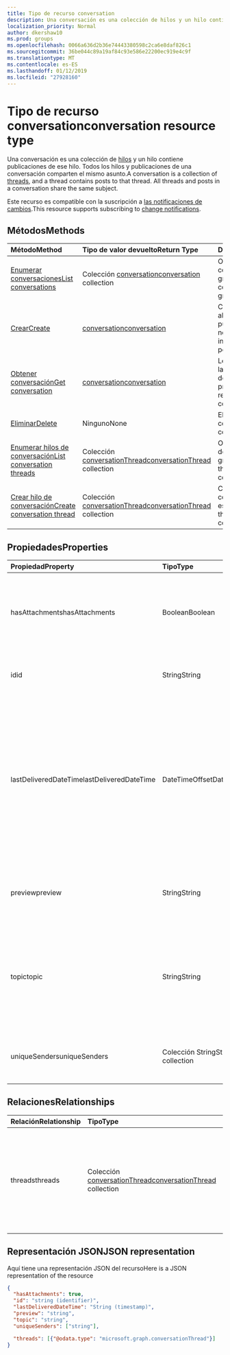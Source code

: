 ```yaml
---
title: Tipo de recurso conversation
description: Una conversación es una colección de hilos y un hilo contiene publicaciones de ese hilo. Todos los hilos y publicaciones de una conversación comparten el mismo asunto.
localization_priority: Normal
author: dkershaw10
ms.prod: groups
ms.openlocfilehash: 0066a636d2b36e74443380598c2ca6e8daf826c1
ms.sourcegitcommit: 36be044c89a19af84c93e586e22200ec919e4c9f
ms.translationtype: MT
ms.contentlocale: es-ES
ms.lasthandoff: 01/12/2019
ms.locfileid: "27928160"
---
```

# <a name="conversation-resource-type"></a><span data-ttu-id="e2d0f-104">Tipo de recurso conversation</span><span class="sxs-lookup"><span data-stu-id="e2d0f-104">conversation resource type</span></span>

<span data-ttu-id="e2d0f-p102">Una conversación es una colección de [hilos](conversationthread.md) y un hilo contiene publicaciones de ese hilo. Todos los hilos y publicaciones de una conversación comparten el mismo asunto.</span><span class="sxs-lookup"><span data-stu-id="e2d0f-p102">A conversation is a collection of [threads](conversationthread.md), and a thread contains posts to that thread. All threads and posts in a conversation share the same subject.</span></span>

<span data-ttu-id="e2d0f-107">Este recurso es compatible con la suscripción a [las notificaciones de cambios](/graph/webhooks).</span><span class="sxs-lookup"><span data-stu-id="e2d0f-107">This resource supports subscribing to [change notifications](/graph/webhooks).</span></span>

## <a name="methods"></a><span data-ttu-id="e2d0f-108">Métodos</span><span class="sxs-lookup"><span data-stu-id="e2d0f-108">Methods</span></span>

| <span data-ttu-id="e2d0f-109">Método</span><span class="sxs-lookup"><span data-stu-id="e2d0f-109">Method</span></span>       | <span data-ttu-id="e2d0f-110">Tipo de valor devuelto</span><span class="sxs-lookup"><span data-stu-id="e2d0f-110">Return Type</span></span>  |<span data-ttu-id="e2d0f-111">Descripción</span><span class="sxs-lookup"><span data-stu-id="e2d0f-111">Description</span></span>|
|:---------------|:--------|:----------|
|[<span data-ttu-id="e2d0f-112">Enumerar conversaciones</span><span class="sxs-lookup"><span data-stu-id="e2d0f-112">List conversations</span></span>](../api/group-list-conversations.md) | <span data-ttu-id="e2d0f-113">Colección [conversation](conversation.md)</span><span class="sxs-lookup"><span data-stu-id="e2d0f-113">[conversation](conversation.md) collection</span></span> |<span data-ttu-id="e2d0f-114">Obtenga la lista de conversaciones en este grupo.</span><span class="sxs-lookup"><span data-stu-id="e2d0f-114">Get the list of conversations in this group.</span></span>|
|[<span data-ttu-id="e2d0f-115">Crear</span><span class="sxs-lookup"><span data-stu-id="e2d0f-115">Create</span></span>](../api/group-post-conversations.md) |[<span data-ttu-id="e2d0f-116">conversation</span><span class="sxs-lookup"><span data-stu-id="e2d0f-116">conversation</span></span>](conversation.md)| <span data-ttu-id="e2d0f-117">Cree una conversación al incluir un hilo y una publicación.</span><span class="sxs-lookup"><span data-stu-id="e2d0f-117">Create a new conversation by including a thread and a post.</span></span>|
|[<span data-ttu-id="e2d0f-118">Obtener conversación</span><span class="sxs-lookup"><span data-stu-id="e2d0f-118">Get conversation</span></span>](../api/conversation-get.md) | [<span data-ttu-id="e2d0f-119">conversation</span><span class="sxs-lookup"><span data-stu-id="e2d0f-119">conversation</span></span>](conversation.md) |<span data-ttu-id="e2d0f-120">Lea las propiedades y las relaciones del objeto de conversación.</span><span class="sxs-lookup"><span data-stu-id="e2d0f-120">Read properties and relationships of conversation object.</span></span>|
|[<span data-ttu-id="e2d0f-121">Eliminar</span><span class="sxs-lookup"><span data-stu-id="e2d0f-121">Delete</span></span>](../api/conversation-delete.md) | <span data-ttu-id="e2d0f-122">Ninguno</span><span class="sxs-lookup"><span data-stu-id="e2d0f-122">None</span></span> |<span data-ttu-id="e2d0f-123">Elimine el objeto de conversación.</span><span class="sxs-lookup"><span data-stu-id="e2d0f-123">Delete conversation object.</span></span> |
|[<span data-ttu-id="e2d0f-124">Enumerar hilos de conversación</span><span class="sxs-lookup"><span data-stu-id="e2d0f-124">List conversation threads</span></span>](../api/conversation-list-threads.md) |<span data-ttu-id="e2d0f-125">Colección [conversationThread](conversationthread.md)</span><span class="sxs-lookup"><span data-stu-id="e2d0f-125">[conversationThread](conversationthread.md) collection</span></span>| <span data-ttu-id="e2d0f-126">Obtenga todos los hilos de una conversación de grupo.</span><span class="sxs-lookup"><span data-stu-id="e2d0f-126">Get all the threads in a group conversation.</span></span>|
|[<span data-ttu-id="e2d0f-127">Crear hilo de conversación</span><span class="sxs-lookup"><span data-stu-id="e2d0f-127">Create conversation thread</span></span>](../api/conversation-post-threads.md) |<span data-ttu-id="e2d0f-128">Colección [conversationThread](conversationthread.md)</span><span class="sxs-lookup"><span data-stu-id="e2d0f-128">[conversationThread](conversationthread.md) collection</span></span>| <span data-ttu-id="e2d0f-129">Cree un hilo en la conversación especificada.</span><span class="sxs-lookup"><span data-stu-id="e2d0f-129">Create a thread in the specified conversation.</span></span>|

## <a name="properties"></a><span data-ttu-id="e2d0f-130">Propiedades</span><span class="sxs-lookup"><span data-stu-id="e2d0f-130">Properties</span></span>
| <span data-ttu-id="e2d0f-131">Propiedad</span><span class="sxs-lookup"><span data-stu-id="e2d0f-131">Property</span></span>     | <span data-ttu-id="e2d0f-132">Tipo</span><span class="sxs-lookup"><span data-stu-id="e2d0f-132">Type</span></span>   |<span data-ttu-id="e2d0f-133">Descripción</span><span class="sxs-lookup"><span data-stu-id="e2d0f-133">Description</span></span>|
|:---------------|:--------|:----------|
|<span data-ttu-id="e2d0f-134">hasAttachments</span><span class="sxs-lookup"><span data-stu-id="e2d0f-134">hasAttachments</span></span>|<span data-ttu-id="e2d0f-135">Boolean</span><span class="sxs-lookup"><span data-stu-id="e2d0f-135">Boolean</span></span>|<span data-ttu-id="e2d0f-136">Indica si alguna de las publicaciones de esta conversación tiene al menos un dato adjunto.</span><span class="sxs-lookup"><span data-stu-id="e2d0f-136">Indicates whether any of the posts within this Conversation has at least one attachment.</span></span>|
|<span data-ttu-id="e2d0f-137">id</span><span class="sxs-lookup"><span data-stu-id="e2d0f-137">id</span></span>|<span data-ttu-id="e2d0f-138">String</span><span class="sxs-lookup"><span data-stu-id="e2d0f-138">String</span></span>|<span data-ttu-id="e2d0f-p103">El identificador único de las conversaciones. Solo lectura.</span><span class="sxs-lookup"><span data-stu-id="e2d0f-p103">The conversations's unique identifier. Read-only.</span></span>|
|<span data-ttu-id="e2d0f-141">lastDeliveredDateTime</span><span class="sxs-lookup"><span data-stu-id="e2d0f-141">lastDeliveredDateTime</span></span>|<span data-ttu-id="e2d0f-142">DateTimeOffset</span><span class="sxs-lookup"><span data-stu-id="e2d0f-142">DateTimeOffset</span></span>|<span data-ttu-id="e2d0f-p104">El tipo de marca de tiempo representa la información de fecha y hora con el formato ISO 8601 y está siempre en hora UTC. Por ejemplo, medianoche UTC del 1 de enero de 2014 sería así: `'2014-01-01T00:00:00Z'`</span><span class="sxs-lookup"><span data-stu-id="e2d0f-p104">The Timestamp type represents date and time information using ISO 8601 format and is always in UTC time. For example, midnight UTC on Jan 1, 2014 would look like this: `'2014-01-01T00:00:00Z'`</span></span>|
|<span data-ttu-id="e2d0f-145">preview</span><span class="sxs-lookup"><span data-stu-id="e2d0f-145">preview</span></span>|<span data-ttu-id="e2d0f-146">String</span><span class="sxs-lookup"><span data-stu-id="e2d0f-146">String</span></span>|<span data-ttu-id="e2d0f-147">Un breve resumen del cuerpo de la última publicación de esta conversación.</span><span class="sxs-lookup"><span data-stu-id="e2d0f-147">A short summary from the body of the latest post in this converstaion.</span></span>|
|<span data-ttu-id="e2d0f-148">topic</span><span class="sxs-lookup"><span data-stu-id="e2d0f-148">topic</span></span>|<span data-ttu-id="e2d0f-149">String</span><span class="sxs-lookup"><span data-stu-id="e2d0f-149">String</span></span>|<span data-ttu-id="e2d0f-p105">El tema de la conversación. Esta propiedad se puede establecer al crear la conversación, pero no se puede actualizar.</span><span class="sxs-lookup"><span data-stu-id="e2d0f-p105">The topic of the conversation. This property can be set when the conversation is created, but it cannot be updated.</span></span>|
|<span data-ttu-id="e2d0f-152">uniqueSenders</span><span class="sxs-lookup"><span data-stu-id="e2d0f-152">uniqueSenders</span></span>|<span data-ttu-id="e2d0f-153">Colección String</span><span class="sxs-lookup"><span data-stu-id="e2d0f-153">String collection</span></span>|<span data-ttu-id="e2d0f-154">Todos los usuarios que envían un mensaje a esta conversación.</span><span class="sxs-lookup"><span data-stu-id="e2d0f-154">All the users that sent a message to this Conversation.</span></span>|

## <a name="relationships"></a><span data-ttu-id="e2d0f-155">Relaciones</span><span class="sxs-lookup"><span data-stu-id="e2d0f-155">Relationships</span></span>
| <span data-ttu-id="e2d0f-156">Relación</span><span class="sxs-lookup"><span data-stu-id="e2d0f-156">Relationship</span></span> | <span data-ttu-id="e2d0f-157">Tipo</span><span class="sxs-lookup"><span data-stu-id="e2d0f-157">Type</span></span>   |<span data-ttu-id="e2d0f-158">Descripción</span><span class="sxs-lookup"><span data-stu-id="e2d0f-158">Description</span></span>|
|:---------------|:--------|:----------|
|<span data-ttu-id="e2d0f-159">threads</span><span class="sxs-lookup"><span data-stu-id="e2d0f-159">threads</span></span>|<span data-ttu-id="e2d0f-160">Colección [conversationThread](conversationthread.md)</span><span class="sxs-lookup"><span data-stu-id="e2d0f-160">[conversationThread](conversationthread.md) collection</span></span>|<span data-ttu-id="e2d0f-p106">Una colección de todos los hilos de la conversación. Una propiedad de navegación. Solo lectura. Admite valores NULL.</span><span class="sxs-lookup"><span data-stu-id="e2d0f-p106">A collection of all the conversation threads in the conversation. A navigation property. Read-only. Nullable.</span></span>|

## <a name="json-representation"></a><span data-ttu-id="e2d0f-165">Representación JSON</span><span class="sxs-lookup"><span data-stu-id="e2d0f-165">JSON representation</span></span>

<span data-ttu-id="e2d0f-166">Aquí tiene una representación JSON del recurso</span><span class="sxs-lookup"><span data-stu-id="e2d0f-166">Here is a JSON representation of the resource</span></span>

<!--{
  "blockType": "resource",
  "optionalProperties": [
    "threads"
  ],
  "keyProperty": "id",
  "baseType": "microsoft.graph.entity",
  "@odata.type": "microsoft.graph.conversation",
  "@odata.annotations": [
    {
      "property": "threads",
      "capabilities": {
        "changeTracking": false,
        "searchable": false
      }
    }
  ]
}-->

```json
{
  "hasAttachments": true,
  "id": "string (identifier)",
  "lastDeliveredDateTime": "String (timestamp)",
  "preview": "string",
  "topic": "string",
  "uniqueSenders": ["string"],

  "threads": [{"@odata.type": "microsoft.graph.conversationThread"}]
}

```


<!-- uuid: 8fcb5dbc-d5aa-4681-8e31-b001d5168d79
2015-10-25 14:57:30 UTC -->
<!-- {
  "type": "#page.annotation",
  "description": "conversation resource",
  "keywords": "",
  "section": "documentation",
  "tocPath": ""
}-->
